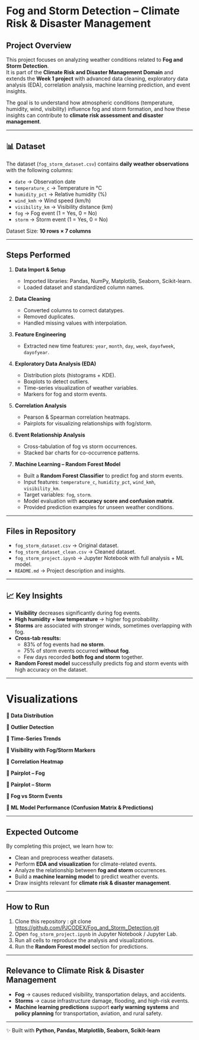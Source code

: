 # Fog and Storm Detection – Climate Risk & Disaster Management  

##  Project Overview  
This project focuses on analyzing weather conditions related to **Fog and Storm Detection**.  
It is part of the **Climate Risk and Disaster Management Domain** and extends the **Week 1 project** with advanced data cleaning, exploratory data analysis (EDA), correlation analysis, machine learning prediction, and event insights.  

The goal is to understand how atmospheric conditions (temperature, humidity, wind, visibility) influence fog and storm formation, and how these insights can contribute to **climate risk assessment and disaster management**.  

---

## 📊 Dataset  
The dataset (`fog_storm_dataset.csv`) contains **daily weather observations** with the following columns:  

- `date` → Observation date  
- `temperature_c` → Temperature in °C  
- `humidity_pct` → Relative humidity (%)  
- `wind_kmh` → Wind speed (km/h)  
- `visibility_km` → Visibility distance (km)  
- `fog` → Fog event (1 = Yes, 0 = No)  
- `storm` → Storm event (1 = Yes, 0 = No)  

 Dataset Size: **10 rows × 7 columns**  

---

##  Steps Performed  

1. **Data Import & Setup**  
   - Imported libraries: Pandas, NumPy, Matplotlib, Seaborn, Scikit-learn.  
   - Loaded dataset and standardized column names.  

2. **Data Cleaning**  
   - Converted columns to correct datatypes.  
   - Removed duplicates.  
   - Handled missing values with interpolation.  

3. **Feature Engineering**  
   - Extracted new time features: `year`, `month`, `day`, `week`, `dayofweek`, `dayofyear`.  

4. **Exploratory Data Analysis (EDA)**  
   - Distribution plots (histograms + KDE).  
   - Boxplots to detect outliers.  
   - Time-series visualization of weather variables.  
   - Markers for fog and storm events.  

5. **Correlation Analysis**  
   - Pearson & Spearman correlation heatmaps.  
   - Pairplots for visualizing relationships with fog/storm.  

6. **Event Relationship Analysis**  
   - Cross-tabulation of fog vs storm occurrences.  
   - Stacked bar charts for co-occurrence patterns.  

7. **Machine Learning – Random Forest Model**  
   - Built a **Random Forest Classifier** to predict fog and storm events.  
   - Input features: `temperature_c`, `humidity_pct`, `wind_kmh`, `visibility_km`.  
   - Target variables: `fog`, `storm`.  
   - Model evaluation with **accuracy score and confusion matrix**.  
   - Provided prediction examples for unseen weather conditions.  

---

## Files in Repository  
- `fog_storm_dataset.csv` → Original dataset.  
- `fog_storm_dataset_clean.csv` → Cleaned dataset.  
- `fog_storm_project.ipynb` → Jupyter Notebook with full analysis + ML model.  
- `README.md` → Project description and insights.  

---

## 📈 Key Insights  

- **Visibility** decreases significantly during fog events.  
- **High humidity + low temperature** → higher fog probability.  
- **Storms** are associated with stronger winds, sometimes overlapping with fog.  
- **Cross-tab results:**  
  - 83% of fog events had **no storm**.  
  - 75% of storm events occurred **without fog**.  
  - Few days recorded **both fog and storm** together.  
- **Random Forest model** successfully predicts fog and storm events with high accuracy on the dataset.  

---

# Visualizations  

**🔹 Data Distribution**  

**🔹 Outlier Detection**  

**🔹 Time-Series Trends**  

**🔹 Visibility with Fog/Storm Markers**  

**🔹 Correlation Heatmap**  

**🔹 Pairplot – Fog**  

**🔹 Pairplot – Storm**  

**🔹 Fog vs Storm Events**  

**🔹 ML Model Performance (Confusion Matrix & Predictions)**  

---

##  Expected Outcome  
By completing this project, we learn how to:  
- Clean and preprocess weather datasets.  
- Perform **EDA and visualization** for climate-related events.  
- Analyze the relationship between **fog and storm** occurrences.  
- Build a **machine learning model** to predict weather events.  
- Draw insights relevant for **climate risk & disaster management**.  

---

##  How to Run  
1. Clone this repository : git clone https://github.com/PJCODEX/Fog_and_Storm_Detection.git
2. Open `fog_storm_project.ipynb` in Jupyter Notebook / Jupyter Lab.  
3. Run all cells to reproduce the analysis and visualizations.  
4. Run the **Random Forest model** section for predictions.  

---

##  Relevance to Climate Risk & Disaster Management  
- **Fog** → causes reduced visibility, transportation delays, and accidents.  
- **Storms** → cause infrastructure damage, flooding, and high-risk events.  
- **Machine learning predictions** support **early warning systems** and **policy planning** for transportation, aviation, and rural safety.  

---

✨ Built with **Python, Pandas, Matplotlib, Seaborn, Scikit-learn**  
